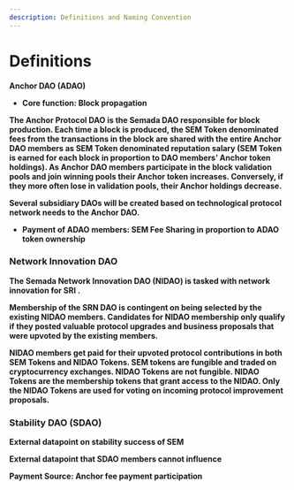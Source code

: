 ```yaml
---
description: Definitions and Naming Convention
---
```


# Definitions

**Anchor DAO \(ADAO\)**  


* **Core function: Block propagation**

**The Anchor Protocol DAO is the Semada DAO responsible for block production. Each time a block is produced, the SEM Token denominated fees from the transactions in the block are shared with the entire Anchor DAO members as SEM Token denominated reputation salary \(SEM Token is earned for each block in proportion to DAO members’ Anchor token holdings\). As Anchor DAO members participate in the block validation pools and join winning pools their Anchor token increases. Conversely, if they more often lose in validation pools, their Anchor holdings decrease.**  


**Several subsidiary DAOs will be created based on technological protocol network needs to the Anchor DAO.**  


* **Payment of ADAO members: SEM Fee Sharing in proportion to ADAO token ownership**

### **Network Innovation DAO**

**The Semada Network Innovation DAO \(NIDAO\) is tasked with network innovation for SRI .**

**Membership of the SRN DAO is contingent on being selected by the existing NIDAO members. Candidates for NIDAO membership only qualify if they posted valuable protocol upgrades and business proposals that were upvoted by the existing members.**

**NIDAO members get paid for their upvoted protocol contributions in both SEM Tokens and NIDAO Tokens. SEM tokens are fungible and traded on cryptocurrency exchanges. NIDAO Tokens are not fungible. NIDAO Tokens are the membership tokens that grant access to the NIDAO. Only the NIDAO Tokens are used for voting on incoming protocol improvement proposals.**  


### **Stability DAO \(SDAO\)**

**External datapoint on stability success of  SEM**

**External datapoint that SDAO members cannot influence**

**Payment Source: Anchor fee payment participation**  
 

